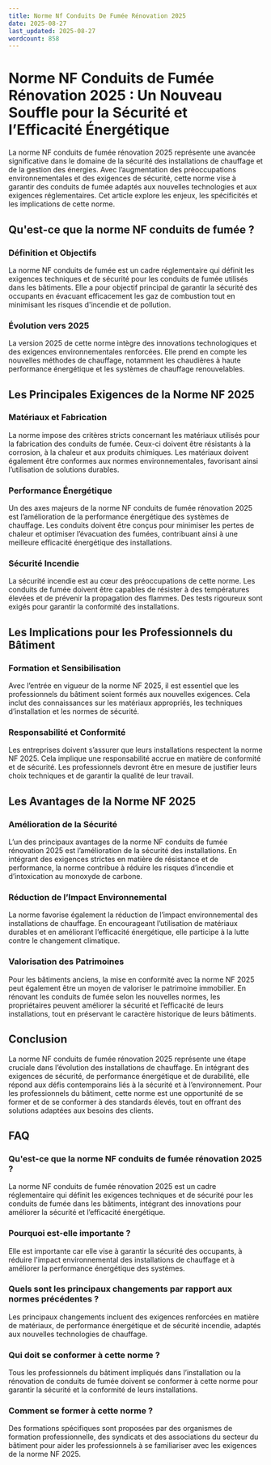 ```yaml
---
title: Norme Nf Conduits De Fumée Rénovation 2025
date: 2025-08-27
last_updated: 2025-08-27
wordcount: 858
---
```


# Norme NF Conduits de Fumée Rénovation 2025 : Un Nouveau Souffle pour la Sécurité et l’Efficacité Énergétique

La norme NF conduits de fumée rénovation 2025 représente une avancée significative dans le domaine de la sécurité des installations de chauffage et de la gestion des énergies. Avec l’augmentation des préoccupations environnementales et des exigences de sécurité, cette norme vise à garantir des conduits de fumée adaptés aux nouvelles technologies et aux exigences réglementaires. Cet article explore les enjeux, les spécificités et les implications de cette norme.

## Qu'est-ce que la norme NF conduits de fumée ?

### Définition et Objectifs

La norme NF conduits de fumée est un cadre réglementaire qui définit les exigences techniques et de sécurité pour les conduits de fumée utilisés dans les bâtiments. Elle a pour objectif principal de garantir la sécurité des occupants en évacuant efficacement les gaz de combustion tout en minimisant les risques d'incendie et de pollution.

### Évolution vers 2025

La version 2025 de cette norme intègre des innovations technologiques et des exigences environnementales renforcées. Elle prend en compte les nouvelles méthodes de chauffage, notamment les chaudières à haute performance énergétique et les systèmes de chauffage renouvelables.

## Les Principales Exigences de la Norme NF 2025

### Matériaux et Fabrication

La norme impose des critères stricts concernant les matériaux utilisés pour la fabrication des conduits de fumée. Ceux-ci doivent être résistants à la corrosion, à la chaleur et aux produits chimiques. Les matériaux doivent également être conformes aux normes environnementales, favorisant ainsi l’utilisation de solutions durables.

### Performance Énergétique

Un des axes majeurs de la norme NF conduits de fumée rénovation 2025 est l’amélioration de la performance énergétique des systèmes de chauffage. Les conduits doivent être conçus pour minimiser les pertes de chaleur et optimiser l’évacuation des fumées, contribuant ainsi à une meilleure efficacité énergétique des installations.

### Sécurité Incendie

La sécurité incendie est au cœur des préoccupations de cette norme. Les conduits de fumée doivent être capables de résister à des températures élevées et de prévenir la propagation des flammes. Des tests rigoureux sont exigés pour garantir la conformité des installations.

## Les Implications pour les Professionnels du Bâtiment

### Formation et Sensibilisation

Avec l’entrée en vigueur de la norme NF 2025, il est essentiel que les professionnels du bâtiment soient formés aux nouvelles exigences. Cela inclut des connaissances sur les matériaux appropriés, les techniques d’installation et les normes de sécurité.

### Responsabilité et Conformité

Les entreprises doivent s’assurer que leurs installations respectent la norme NF 2025. Cela implique une responsabilité accrue en matière de conformité et de sécurité. Les professionnels devront être en mesure de justifier leurs choix techniques et de garantir la qualité de leur travail.

## Les Avantages de la Norme NF 2025

### Amélioration de la Sécurité

L’un des principaux avantages de la norme NF conduits de fumée rénovation 2025 est l’amélioration de la sécurité des installations. En intégrant des exigences strictes en matière de résistance et de performance, la norme contribue à réduire les risques d’incendie et d’intoxication au monoxyde de carbone.

### Réduction de l’Impact Environnemental

La norme favorise également la réduction de l’impact environnemental des installations de chauffage. En encourageant l’utilisation de matériaux durables et en améliorant l’efficacité énergétique, elle participe à la lutte contre le changement climatique.

### Valorisation des Patrimoines

Pour les bâtiments anciens, la mise en conformité avec la norme NF 2025 peut également être un moyen de valoriser le patrimoine immobilier. En rénovant les conduits de fumée selon les nouvelles normes, les propriétaires peuvent améliorer la sécurité et l’efficacité de leurs installations, tout en préservant le caractère historique de leurs bâtiments.

## Conclusion

La norme NF conduits de fumée rénovation 2025 représente une étape cruciale dans l’évolution des installations de chauffage. En intégrant des exigences de sécurité, de performance énergétique et de durabilité, elle répond aux défis contemporains liés à la sécurité et à l’environnement. Pour les professionnels du bâtiment, cette norme est une opportunité de se former et de se conformer à des standards élevés, tout en offrant des solutions adaptées aux besoins des clients.

## FAQ

### Qu'est-ce que la norme NF conduits de fumée rénovation 2025 ?

La norme NF conduits de fumée rénovation 2025 est un cadre réglementaire qui définit les exigences techniques et de sécurité pour les conduits de fumée dans les bâtiments, intégrant des innovations pour améliorer la sécurité et l’efficacité énergétique.

### Pourquoi est-elle importante ?

Elle est importante car elle vise à garantir la sécurité des occupants, à réduire l'impact environnemental des installations de chauffage et à améliorer la performance énergétique des systèmes.

### Quels sont les principaux changements par rapport aux normes précédentes ?

Les principaux changements incluent des exigences renforcées en matière de matériaux, de performance énergétique et de sécurité incendie, adaptés aux nouvelles technologies de chauffage.

### Qui doit se conformer à cette norme ?

Tous les professionnels du bâtiment impliqués dans l’installation ou la rénovation de conduits de fumée doivent se conformer à cette norme pour garantir la sécurité et la conformité de leurs installations.

### Comment se former à cette norme ?

Des formations spécifiques sont proposées par des organismes de formation professionnelle, des syndicats et des associations du secteur du bâtiment pour aider les professionnels à se familiariser avec les exigences de la norme NF 2025.